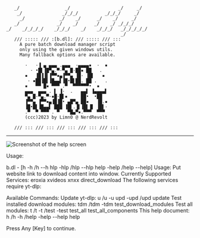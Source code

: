 ```
   _/                 _/                  _/     _/
    _/               _/_/_/          _/_/_/     _/
     _/             _/    _/      _/    _/     _/
   _/              _/    _/      _/    _/ _/_/_/
_/    _/_/_/_/    _/_/_/    _/    _/_/_/   _/_/_/_/_/
                                           _/
   /// ::::: /// :[b.dl]: /// ::::: /// :::
     A pure batch download manager script
     only using the given windows utils.
     Many fallback options are available.

       ·   ·▐ ▄ ▄▄▄ .▄▄▄  ·▄▄▄▄▪  ·  ▪
         · •█▌▐█▀▄.▀·▀▄ █·██▪ ██   .
       ▪   ▐█▐▐▌▐▀▀▪▄▐▀▀▄ ▐█· ▐█▌   ▪
        · ▪██▐█▌▐█▄▄▌▐█•█▌██. ██ .   .
       ▪   ▀▀ █▪ ▀▀▀ .▀  ▀▀▀▀▀▀•  ▪
       ▄▄▄  ▄▄▄ . ▌ ▐·  .   ▄▄▌ ▐▄▄▄▄▌
       ▀▄ █·▀▄.▀·▪█·█▌▪     ██•  •██
       ▐▀▀▄ ▐▀▀▪▄▐█▐█• ▄█▀▄ ██▪   ▐█.▪
       ▐█•█▌▐█▄▄▌ ███ ▐█▌.▐▌▐█▌▐▌ ▐█▌·
       .▀  ▀ ▀▀▀ . ▀   ▀█▄▀▪.▀▀▀  ▀▀▀
       (ccc)2023 by Limn0 @ NerdRevolt

   /// ::: /// ::: /// ::: /// ::: /// :::
```
---
![Screenshot of the help screen](https://i.imgur.com/2RL0ze7.png "b.dl Help")

Usage:

b.dl - [h -h /h --h hlp -hlp /hlp --hlp help -help /help --help]
        Usage: Put website link to download content into window.
        Currently Supported Services: eroxia xvideos xnxx direct_download
        The following services require yt-dlp:

 Available Commands:
        Update yt-dlp:                          u /u -u upd -upd /upd update
        Test installed download modules:        tdm /tdm -tdm test_download_modules
        Test all modules:                       t /t -t /test -test test_all test_all_components
        This help document:                     h /h -h /help -help --help help

 Press Any [Key] to continue.
